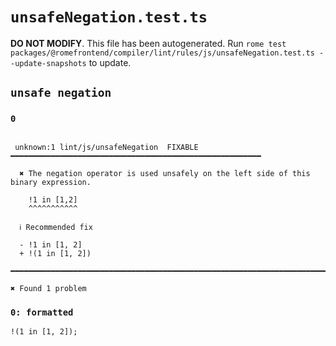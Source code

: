 # `unsafeNegation.test.ts`

**DO NOT MODIFY**. This file has been autogenerated. Run `rome test packages/@romefrontend/compiler/lint/rules/js/unsafeNegation.test.ts --update-snapshots` to update.

## `unsafe negation`

### `0`

```

 unknown:1 lint/js/unsafeNegation  FIXABLE  ━━━━━━━━━━━━━━━━━━━━━━━━━━━━━━━━━━━━━━━━━━━━━━━━━━━━━━━━

  ✖ The negation operator is used unsafely on the left side of this binary expression.

    !1 in [1,2]
    ^^^^^^^^^^^

  ℹ Recommended fix

  - !1 in [1, 2]
  + !(1 in [1, 2])

━━━━━━━━━━━━━━━━━━━━━━━━━━━━━━━━━━━━━━━━━━━━━━━━━━━━━━━━━━━━━━━━━━━━━━━━━━━━━━━━━━━━━━━━━━━━━━━━━━━━

✖ Found 1 problem

```

### `0: formatted`

```
!(1 in [1, 2]);

```
